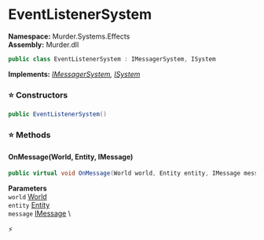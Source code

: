 # EventListenerSystem

**Namespace:** Murder.Systems.Effects \
**Assembly:** Murder.dll

```csharp
public class EventListenerSystem : IMessagerSystem, ISystem
```

**Implements:** _[IMessagerSystem](../..//Bang/Systems/IMessagerSystem.html), [ISystem](../..//Bang/Systems/ISystem.html)_

### ⭐ Constructors
```csharp
public EventListenerSystem()
```

### ⭐ Methods
#### OnMessage(World, Entity, IMessage)
```csharp
public virtual void OnMessage(World world, Entity entity, IMessage message)
```

**Parameters** \
`world` [World](../..//Bang/World.html) \
`entity` [Entity](../..//Bang/Entities/Entity.html) \
`message` [IMessage](../..//Bang/Components/IMessage.html) \



⚡